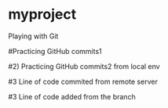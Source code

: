 # myproject
Playing with Git

#Practicing GitHub commits1 

#2) Practicing GitHub commits2 from local env

#3 Line of code commited from remote server

#3 Line of code added from the branch
